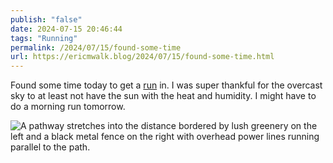 ```yaml
---
publish: "false"
date: 2024-07-15 20:46:44
tags: "Running"
permalink: /2024/07/15/found-some-time
url: https://ericmwalk.blog/2024/07/15/found-some-time.html
---
```


Found some time today to get a [run](https://www.strava.com/activities/11897966862) in. I was super thankful for the overcast sky to at least not have the sun with the heat and humidity. I might have to do a morning run tomorrow.

![A pathway stretches into the distance bordered by lush greenery on the left and a black metal fence on the right with overhead power lines running parallel to the path.](https://ericmwalk.blog/uploads/2024/img-0879.jpeg)